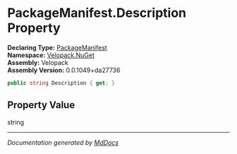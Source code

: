 ﻿<!--  
  <auto-generated>   
    The contents of this file were generated by a tool.  
    Changes to this file may be list if the file is regenerated  
  </auto-generated>   
-->

# PackageManifest.Description Property

**Declaring Type:** [PackageManifest](../index.md)  
**Namespace:** [Velopack.NuGet](../../index.md)  
**Assembly:** Velopack  
**Assembly Version:** 0.0.1049+da27736

```csharp
public string Description { get; }
```

## Property Value

string

___

*Documentation generated by [MdDocs](https://github.com/ap0llo/mddocs)*

